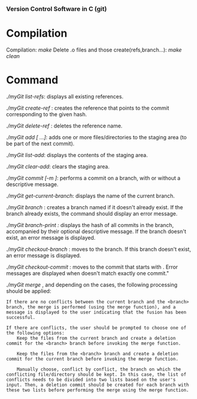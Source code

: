 ### Version Control Software in C (git)

# Compilation 

Compilation: *make*
Delete .o files and those create(refs,branch...): *make clean*

# Command 

*./myGit list-refs*: displays all existing references.

*./myGit create-ref <name> <hash>*: creates the reference <name> that points to the commit corresponding to the given hash.

*./myGit delete-ref <name>*: deletes the reference name.

*./myGit add <elem> [<elem2> <elem3> ...]*: adds one or more files/directories to the staging area (to be part of the next commit).

*./myGit list-add*: displays the contents of the staging area.

*./myGit clear-add*: clears the staging area.

*./myGit commit <branch name> [-m <message>]*: performs a commit on a branch, with or without a descriptive message.

*./myGit get-current-branch*: displays the name of the current branch.

*./myGit branch <branch-name>*: creates a branch named <branch-name> if it doesn't already exist. If the branch already exists, the command should display an error message.

*./myGit branch-print <branch-name>:* displays the hash of all commits in the branch, accompanied by their optional descriptive message. If the branch doesn't exist, an error message is displayed.

*./myGit checkout-branch <branch-name>*: moves to the <branch-name> branch. If this branch doesn't exist, an error message is displayed.

*./myGit checkout-commit <pattern>*: moves to the commit that starts with <pattern>. Error messages are displayed when <pattern> doesn't match exactly one commit."

*./myGit merge <branch> <message>*, and depending on the cases, the following processing should be applied:

    If there are no conflicts between the current branch and the <branch> branch, the merge is performed (using the merge function), and a message is displayed to the user indicating that the fusion has been successful.

    If there are conflicts, the user should be prompted to choose one of the following options:
        Keep the files from the current branch and create a deletion commit for the <branch> branch before invoking the merge function.

        Keep the files from the <branch> branch and create a deletion commit for the current branch before invoking the merge function.

        Manually choose, conflict by conflict, the branch on which the conflicting file/directory should be kept. In this case, the list of conflicts needs to be divided into two lists based on the user's input. Then, a deletion commit should be created for each branch with these two lists before performing the merge using the merge function.